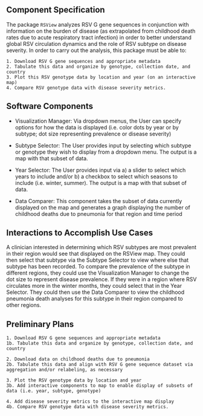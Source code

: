 ## Component Specification

The package `RSView` analyzes RSV G gene sequences in conjunction with information on the burden of disease (as extrapolated from childhood death rates due to acute respiratory tract infection) in order to better understand global RSV circulation dynamics and the role of RSV subtype on disease severity. In order to carry out the analysis, this package must be able to:
    
    1. Download RSV G gene sequences and appropriate metadata
    2. Tabulate this data and organize by genotype, collection date, and country
    3. Plot this RSV genotype data by location and year (on an interactive map)
    4. Compare RSV genotype data with disease severity metrics.  


## Software Components

- Visualization Manager: Via dropdown menus, the User can specify options for how the data is displayed (i.e. color dots by year or by subtype; dot size representing prevalence or disease severity)

- Subtype Selector: The User provides input by selecting which subtype or genotype they wish to display from a dropdown menu. The output is a map with that subset of data.

- Year Selector: The User provides input via a) a slider to select which years to include and/or b) a checkbox to select which seasons to include (i.e. winter, summer). The output is a map with that subset of data.

- Data Comparer: This component takes the subset of data currently displayed on the map and generates a graph displaying the number of childhood deaths due to pneumonia for that region and time period 


## Interactions to Accomplish Use Cases

A clinician interested in determining which RSV subtypes are most prevalent in their region would see that displayed on the RSView map. They could then select that subtype via the Subtype Selector to view where else that subtype has been recorded. To compare the prevalence of the subtype in different regions, they could use the Visualization Manager to change the dot size to represent disease prevalence. If they were in a region where RSV circulates more in the winter months, they could select that in the Year Selector. They could then use the Data Comparer to view the childhood pneumonia death analyses for this subtype in their region compared to other regions.


## Preliminary Plans

    1. Download RSV G gene sequences and appropriate metadata
    1b. Tabulate this data and organize by genotype, collection date, and country
    
    2. Download data on childhood deaths due to pneumonia
    2b. Tabulate this data and align with RSV G gene sequence dataset via aggregation and/or relabeling, as necessary
    
    3. Plot the RSV genotype data by location and year
    3b. Add interactive components to map to enable display of subsets of data (i.e. year, subtype, genotype)
    
    4. Add disease severity metrics to the interactive map display
    4b. Compare RSV genotype data with disease severity metrics.  

